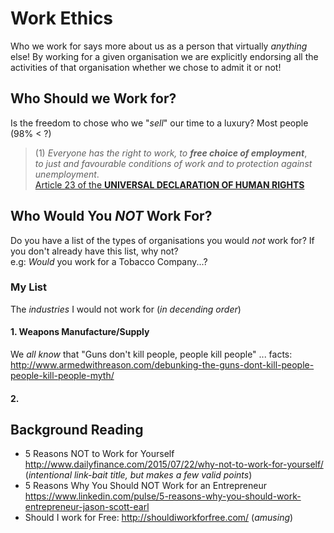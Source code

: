 # Work Ethics

Who we work for says more about us as a person that virtually *anything* else!
By working for a given organisation we are explicitly endorsing all the
activities of that organisation whether we chose to admit it or not!




## Who Should we Work for?

Is the freedom to chose who we "*sell*" our time to a luxury?
Most people (98% < ?)

> (1) *Everyone has the right to work, to* ***free choice of employment***,  
> *to just and favourable conditions of work and to protection against unemployment*.  
> [Article 23 of the **UNIVERSAL DECLARATION OF HUMAN RIGHTS**](http://www.un.org/en/documents/udhr/index.shtml#a23)


## Who Would You *NOT* Work For?

Do you have a list of the types of organisations you would *not* work for?
If you don't already have this list, why not?  
e.g: *Would* you work for a Tobacco Company...?

### My List

The *industries* I would not work for (*in decending order*)

#### 1. Weapons Manufacture/Supply

We *all know* that "Guns don't kill people, people kill people" ...
facts: http://www.armedwithreason.com/debunking-the-guns-dont-kill-people-people-kill-people-myth/

#### 2. 


## Background Reading

+ 5 Reasons NOT to Work for Yourself
http://www.dailyfinance.com/2015/07/22/why-not-to-work-for-yourself/
(*intentional link-bait title, but makes a few valid points*)
+ 5 Reasons Why You Should NOT Work for an Entrepreneur
https://www.linkedin.com/pulse/5-reasons-why-you-should-work-entrepreneur-jason-scott-earl
+ Should I work for Free: http://shouldiworkforfree.com/
(_amusing_)
